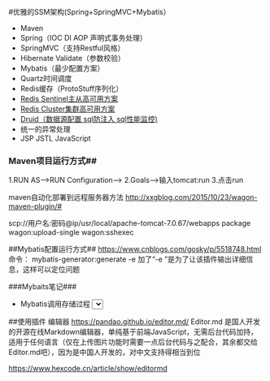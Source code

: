 #优雅的SSM架构(Spring+SpringMVC+Mybatis）
- Maven
- Spring（IOC DI AOP 声明式事务处理）
- SpringMVC（支持Restful风格）
- Hibernate Validate（参数校验）
- Mybatis（最少配置方案）
- Quartz时间调度
- Redis缓存（ProtoStuff序列化）
- [Redis Sentinel主从高可用方案](http://wosyingjun.iteye.com/blog/2289593)
- [Redis Cluster集群高可用方案](http://wosyingjun.iteye.com/blog/2289220)
- [Druid（数据源配置 sql防注入 sql性能监控)](http://wosyingjun.iteye.com/blog/2306139)
- 统一的异常处理
- JSP JSTL JavaScript

### Maven项目运行方式##
1.RUN AS-->RUN Configuration-->
2.Goals-->输入tomcat:run
3.点击run


maven自动化部署到远程服务器方法
http://xxgblog.com/2015/10/23/wagon-maven-plugin/#

scp://用户名:密码@ip/usr/local/apache-tomcat-7.0.67/webapps
package wagon:upload-single wagon:sshexec

##Mybatis配置运行方式##
https://www.cnblogs.com/gosky/p/5518748.html
命令： mybatis-generator:generate  -e  加了“-e ”是为了让该插件输出详细信息，这样可以定位问题

###Mybaits笔记###
- Mybatis调用存储过程
    <select id="bugWithProcedure" statementType="CALLABLE">
        call execute_buy(
          #{userId,jdbcType=BIGINT,mode=IN},
          #{goodsId,jdbcType=BIGINT,mode=IN},
          #{title,jdbcType=VARCHAR,mode=IN},
          #{result,jdbcType=INTEGER,mode=OUT}
        )
    </select>
 

 ##使用插件
 编辑器   https://pandao.github.io/editor.md/
 Editor.md 是国人开发的开源在线Markdown编辑器，单纯基于前端JavaScript，无需后台代码加持，适用于任何语言（仅在上传图片功能时需要一点后台代码与之配合，其余都交给Editor.md吧），因为是中国人开发的，对中文支持得相当到位
 
 https://www.hexcode.cn/article/show/editormd